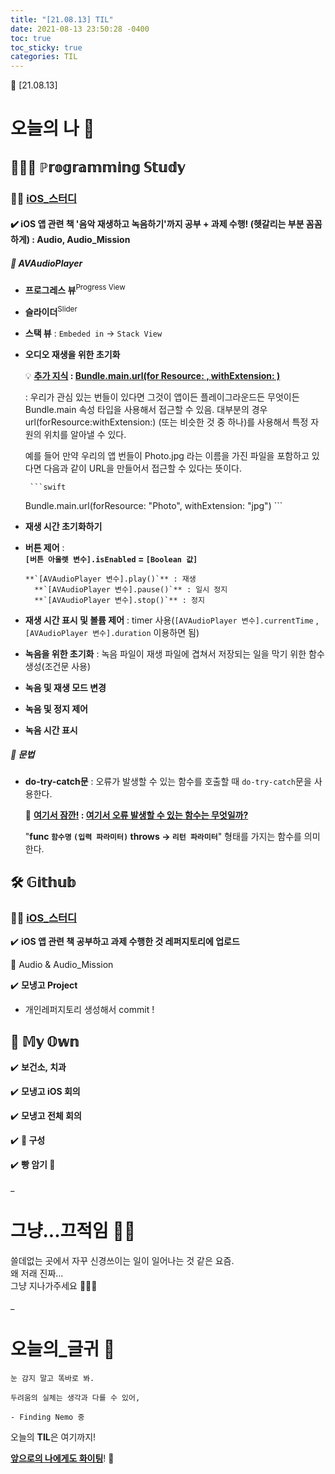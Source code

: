 ```yaml
---
title: "[21.08.13] TIL"
date: 2021-08-13 23:50:28 -0400
toc: true
toc_sticky: true
categories: TIL
---
```


📝 [21.08.13]

# 오늘의 나 💭

## 👩🏻‍💻 ℙ𝕣𝕠𝕘𝕣𝕒𝕞𝕞𝕚𝕟𝕘 𝕊𝕥𝕦𝕕𝕪    

### ☝🏻 <u>iOS_스터디</u>

#### ✔️ iOS 앱 관련 책 '음악 재생하고 녹음하기'까지 공부 + 과제 수행! (헷갈리는 부분 꼼꼼하게) : Audio, Audio_Mission 

##### 📑 **AVAudioPlayer**
- **프로그레스 뷰**<sup>Progress View</sup>
	
- **슬라이더**<sup>Slider</sup>
		
- **스택 뷰** : `Embeded in` → `Stack View`

- **오디오 재생을 위한 초기화** 

	<div class="notice--primary" markdown="1">
	💡 <strong><u>추가 지식</u> : <u>Bundle.main.url(for Resource: , withExtension: )</u></strong>    
    
	: 우리가 관심 있는 번들이 있다면 그것이 앱이든 플레이그라운드든 무엇이든 Bundle.main 속성 타입을 사용해서 접근할 수 있음. 대부분의 경우 url(forResource:withExtension:) (또는 비슷한 것 중 하나)를 사용해서 특정 자원의 위치를 알아낼 수 있다.

	예를 들어 만약 우리의 앱 번들이 Photo.jpg 라는 이름을 가진 파일을 포함하고 있다면 다음과 같이 URL을 만들어서 접근할 수 있다는 뜻이다.    
	
	   ```swift
	Bundle.main.url(forResource: "Photo", withExtension: "jpg") 
	   ```    
	</div>

- **재생 시간 초기화하기**   

- **버튼 제어** :    
	**`[버튼 아울렛 변수].isEnabled` = `[Boolean 값]`**    
	
	  **`[AVAudioPlayer 변수].play()`** : 재생   
	    **`[AVAudioPlayer 변수].pause()`** : 일시 정지   
	    **`[AVAudioPlayer 변수].stop()`** : 정지   				
- **재생 시간 표시 및 볼륨 제어** : timer 사용(`[AVAudioPlayer 변수].currentTime` , `[AVAudioPlayer 변수].duration` 이용하면 됨)    

- **녹음을 위한 초기화** : 녹음 파일이 재생 파일에 겹쳐서 저장되는 일을 막기 위한 함수 생성(조건문 사용)    

- **녹음 및 재생 모드 변경**    

- **녹음 및 정지 제어**

-  **녹음 시간 표시**

##### 📑 문법
- **do-try-catch문** : 오류가 발생할 수 있는 함수를 호출할 때 `do-try-catch`문을 사용한다.    

	<div class="notice--primary" markdown="1">
	🌟 <strong><u>여기서 잠깐!</u> : <u>여기서 오류 발생할 수 있는 함수는 무엇일까?</u></strong>      
    
	"<strong>func <code>함수명</code> <code>(입력 파라미터)</code> throws -> <code>리턴 파라미터</code></strong>" 형태를 가지는 함수를 의미한다.       
	</div> 


## 🛠️ 𝔾𝕚𝕥𝕙𝕦𝕓  	

### ☝🏻 <u>iOS_스터디</u>

✔️ **iOS 앱 관련 책 공부하고 과제 수행한 것 레퍼지토리에 업로드**     

 📁 Audio & Audio_Mission

✔️ **모냉고 Project**     

- 개인레퍼지토리 생성해서 commit !



## 🌝 𝕄𝕪 𝕆𝕨𝕟   

✔️ **보건소, 치과** 

✔️ **모냉고 iOS 회의**              

✔️ **모냉고 전체 회의**     

✔️ **🤫 구성**     

✔️ **빵 암기 🥖**     

_
  
# 그냥...끄적임 ✍🏻

쓸데없는 곳에서 자꾸 신경쓰이는 일이 일어나는 것 같은 요즘.      
왜 저래 진짜...        
그냥 지나가주세요 🙅🏻‍♀️       

_

# 오늘의_글귀 📄

	눈 감지 말고 똑바로 봐.
	
	두려움의 실체는 생각과 다를 수 있어,
	
	- Finding Nemo 중


<div class="notice--primary" markdown="1">
오늘의 <strong>TIL</strong>은 여기까지!     
      
<strong><u>앞으로의 나에게도 화이팅</u></strong>! 🌸 
</div>
